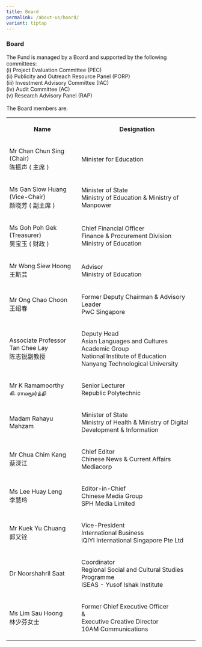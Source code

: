 ```yaml
---
title: Board
permalink: /about-us/board/
variant: tiptap
---
```

<h3>Board</h3>
<p>The Fund is managed by a Board and supported by the following committees:
<br>(i) Project Evaluation Committee (PEC)
<br>(ii) Publicity and Outreach Resource Panel (PORP)
<br>(iii) Investment Advisory Committee (IAC)
<br>(iv) Audit Committee (AC)
<br>(v) Research Advisory Panel (RAP)
<br>
<br>The Board members are:</p>
<table style="minWidth: 50px">
<colgroup>
<col>
<col>
</colgroup>
<tbody>
<tr>
<th rowspan="1" colspan="1">
<p>Name</p>
</th>
<th rowspan="1" colspan="1">
<p>Designation</p>
</th>
</tr>
<tr>
<td rowspan="1" colspan="1">
<p>Mr Chan Chun Sing (Chair)
<br>陈振声 ( 主席 )</p>
</td>
<td rowspan="1" colspan="1">
<p>Minister for Education</p>
</td>
</tr>
<tr>
<td rowspan="1" colspan="1">
<p>Ms Gan Siow Huang (Vice-Chair)
<br>颜晓芳 ( 副主席 )</p>
</td>
<td rowspan="1" colspan="1">
<p>Minister of State
<br>Ministry of Education &amp; Ministry of Manpower</p>
</td>
</tr>
<tr>
<td rowspan="1" colspan="1">
<p>Ms Goh Poh Gek (Treasurer)
<br>吴宝玉 ( 财政 )</p>
</td>
<td rowspan="1" colspan="1">
<p>Chief Financial Officer
<br>Finance &amp; Procurement Division
<br>Ministry of Education</p>
</td>
</tr>
<tr>
<td rowspan="1" colspan="1">
<p>Mr Wong Siew Hoong
<br>王斯芸</p>
</td>
<td rowspan="1" colspan="1">
<p>Advisor
<br>Ministry of Education</p>
</td>
</tr>
<tr>
<td rowspan="1" colspan="1">
<p>Mr Ong Chao Choon
<br>王绍春</p>
</td>
<td rowspan="1" colspan="1">
<p>Former Deputy Chairman &amp; Advisory Leader
<br>PwC Singapore</p>
</td>
</tr>
<tr>
<td rowspan="1" colspan="1">
<p>Associate Professor Tan Chee Lay
<br>陈志锐副教授</p>
</td>
<td rowspan="1" colspan="1">
<p>Deputy Head
<br>Asian Languages and Cultures Academic Group
<br>National Institute of Education
<br>Nanyang Technological University</p>
</td>
</tr>
<tr>
<td rowspan="1" colspan="1">
<p>Mr K Ramamoorthy
<br>கி. ராமமூர்த்தி</p>
</td>
<td rowspan="1" colspan="1">
<p>Senior Lecturer
<br>Republic Polytechnic</p>
</td>
</tr>
<tr>
<td rowspan="1" colspan="1">
<p>Madam Rahayu Mahzam</p>
</td>
<td rowspan="1" colspan="1">
<p>Minister of State
<br>Ministry of Health &amp; Ministry of Digital Development &amp; Information</p>
</td>
</tr>
<tr>
<td rowspan="1" colspan="1">
<p>Mr Chua Chim Kang
<br>蔡深江</p>
</td>
<td rowspan="1" colspan="1">
<p>Chief Editor
<br>Chinese News &amp; Current Affairs
<br>Mediacorp</p>
</td>
</tr>
<tr>
<td rowspan="1" colspan="1">
<p>Ms Lee Huay Leng
<br>李慧玲</p>
</td>
<td rowspan="1" colspan="1">
<p>Editor-in-Chief
<br>Chinese Media Group
<br>SPH Media Limited</p>
</td>
</tr>
<tr>
<td rowspan="1" colspan="1">
<p>Mr Kuek Yu Chuang
<br>郭又铨</p>
</td>
<td rowspan="1" colspan="1">
<p>Vice-President
<br>International Business
<br>iQIYI International Singapore Pte Ltd</p>
</td>
</tr>
<tr>
<td rowspan="1" colspan="1">
<p>Dr Noorshahril Saat</p>
</td>
<td rowspan="1" colspan="1">
<p>Coordinator
<br>Regional Social and Cultural Studies Programme
<br>ISEAS - Yusof Ishak Institute</p>
</td>
</tr>
<tr>
<td rowspan="1" colspan="1">
<p>Ms Lim Sau Hoong
<br>林少芬女士</p>
</td>
<td rowspan="1" colspan="1">
<p>Former Chief Executive Officer
<br>&amp;
<br>Executive Creative Director
<br>10AM Communications</p>
</td>
</tr>
</tbody>
</table>
<p></p>